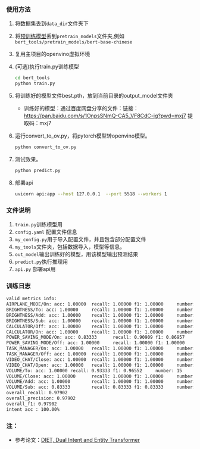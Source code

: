 ### 使用方法
1. 将数据集丢到`data_dir`文件夹下
2. 将[预训练模型](https://hf-mirror.com/google-bert/bert-base-chinese)丢到`pretrain_models`文件夹,例如`bert_tools/pretrain_models/bert-base-chinese`
3. 复用主项目的openvino虚拟环境
4. (可选)执行train.py训练模型
   ```bash
   cd bert_tools 
   python train.py
   ```

5. 将训练好的模型文件best.pth，放到当前目录的output_model文件夹
   - 训练好的模型：通过百度网盘分享的文件：链接：https://pan.baidu.com/s/1OnpsSNmQ-CA5_VF8CdC-ig?pwd=mxj7 提取码：mxj7

6. 运行convert_to_ov.py，将pytorch模型转openvino模型。
   ```bash
   python convert_to_ov.py
   ```
7. 测试效果。
   ```bash
   python predict.py
   ```
   
8. 部署api
   ```bash
   uvicorn api:app --host 127.0.0.1  --port 5518 --workers 1
   ```

### 文件说明
1. `train.py`训练模型用
2. `config.yaml` 配置文件信息
3. `my_config.py`用于导入配置文件，并且包含部分配置文件
4. `my_tools`文件夹，包括数据导入，模型等信息。
5. `out_model`输出训练好的模型，用该模型输出预测结果
6. `predict.py`执行推理用
7. `api.py` 部署api用

### 训练日志
```bash
valid metrics info:
AIRPLANE_MODE/On: acc: 1.00000  recall: 1.00000 f1: 1.00000     number: 15
BRIGHTNESS/To: acc: 1.00000     recall: 1.00000 f1: 1.00000     number: 13
BRIGHTNESS/Add: acc: 1.00000    recall: 1.00000 f1: 1.00000     number: 3
BRIGHTNESS/Sub: acc: 1.00000    recall: 1.00000 f1: 1.00000     number: 4
CALCULATOR/Off: acc: 1.00000    recall: 1.00000 f1: 1.00000     number: 17
CALCULATOR/On: acc: 1.00000     recall: 1.00000 f1: 1.00000     number: 18
POWER_SAVING_MODE/On: acc: 0.83333      recall: 0.90909 f1: 0.86957     number: 11
POWER_SAVING_MODE/Off: acc: 1.00000     recall: 1.00000 f1: 1.00000     number: 11
TASK_MANAGER/On: acc: 1.00000   recall: 1.00000 f1: 1.00000     number: 5
TASK_MANAGER/Off: acc: 1.00000  recall: 1.00000 f1: 1.00000     number: 5
VIDEO_CHAT/Close: acc: 1.00000  recall: 1.00000 f1: 1.00000     number: 5
VIDEO_CHAT/Open: acc: 1.00000   recall: 1.00000 f1: 1.00000     number: 6
VOLUME/To: acc: 1.00000 recall: 0.93333 f1: 0.96552     number: 15
VOLUME/Close: acc: 1.00000      recall: 1.00000 f1: 1.00000     number: 6
VOLUME/Add: acc: 1.00000        recall: 1.00000 f1: 1.00000     number: 3
VOLUME/Sub: acc: 0.83333        recall: 0.83333 f1: 0.83333     number: 6
overall_recall: 0.97902
overall_precision: 0.97902
overall_f1: 0.97902
intent acc : 100.00%
```

### 注：
- 参考论文：[DIET,  Dual Intent and Entity Transformer](https://arxiv.org/pdf/2004.09936.pdf)
